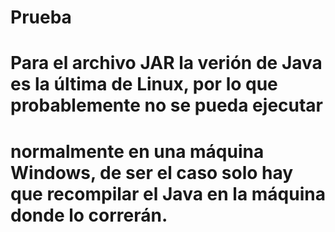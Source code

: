 # Prueba
# Para el archivo JAR la verión de Java es la última de Linux, por lo que probablemente no se pueda ejecutar
# normalmente en una máquina Windows, de ser el caso solo hay que recompilar el Java en la máquina donde lo correrán.
